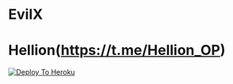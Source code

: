 # EvilX
# Hellion(https://t.me/Hellion_OP)
[![Deploy To Heroku](https://www.herokucdn.com/deploy/button.svg)](https://heroku.com/deploy?template=https://github.com/Hellboy-Aaryan/EvilX/)

